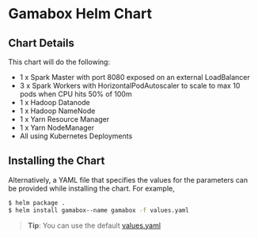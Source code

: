 # Gamabox Helm Chart

## Chart Details
This chart will do the following:

* 1 x Spark Master with port 8080 exposed on an external LoadBalancer
* 3 x Spark Workers with HorizontalPodAutoscaler to scale to max 10 pods when CPU hits 50% of 100m
* 1 x Hadoop Datanode
* 1 x Hadoop NameNode
* 1 x Yarn Resource Manager
* 1 x Yarn NodeManager
* All using Kubernetes Deployments

## Installing the Chart

Alternatively, a YAML file that specifies the values for the parameters can be provided while installing the chart. For example,

```bash
$ helm package .
$ helm install gamabox--name gamabox -f values.yaml
```

> **Tip**: You can use the default [values.yaml](values.yaml)